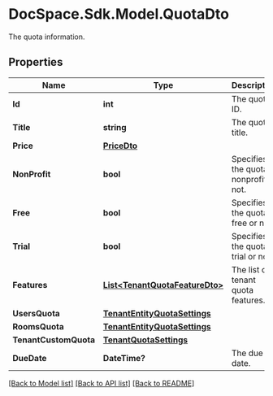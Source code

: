 # DocSpace.Sdk.Model.QuotaDto
The quota information.

## Properties

Name | Type | Description | Notes
------------ | ------------- | ------------- | -------------
**Id** | **int** | The quota ID. | [optional] 
**Title** | **string** | The quota title. | [optional] 
**Price** | [**PriceDto**](PriceDto.md) |  | [optional] 
**NonProfit** | **bool** | Specifies if the quota is nonprofit or not. | [optional] 
**Free** | **bool** | Specifies if the quota is free or not. | [optional] 
**Trial** | **bool** | Specifies if the quota is trial or not. | [optional] 
**Features** | [**List&lt;TenantQuotaFeatureDto&gt;**](TenantQuotaFeatureDto.md) | The list of tenant quota features. | [optional] 
**UsersQuota** | [**TenantEntityQuotaSettings**](TenantEntityQuotaSettings.md) |  | [optional] 
**RoomsQuota** | [**TenantEntityQuotaSettings**](TenantEntityQuotaSettings.md) |  | [optional] 
**TenantCustomQuota** | [**TenantQuotaSettings**](TenantQuotaSettings.md) |  | [optional] 
**DueDate** | **DateTime?** | The due date. | [optional] 

[[Back to Model list]](../README.md#documentation-for-models) [[Back to API list]](../README.md#documentation-for-api-endpoints) [[Back to README]](../README.md)

